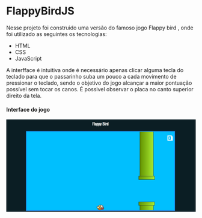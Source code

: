 # FlappyBirdJS

Nesse projeto foi construido uma versão do famoso jogo Flappy bird , onde foi utilizado  as seguintes os tecnologias:

+ HTML
+ CSS
+ JavaScript

A interfface  é intuitiva onde  é necessário apenas clicar alguma tecla  do teclado para que o passarinho suba um pouco a cada  movimento de pressionar o teclado, sendo o objetivo do jogo alcançar a  maior  pontuação possível sem tocar os canos. É possivel observar o placa no canto superior direito da tela.


#### Interface do jogo
<img src="imgReadme/foto1.jpg">
